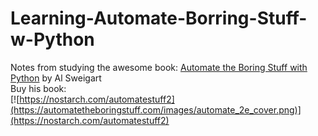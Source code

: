 # Learning-Automate-Borring-Stuff-w-Python
Notes from studying the awesome book: [Automate the Boring Stuff with Python](https://automatetheboringstuff.com/) by Al Sweigart  
Buy his book:  
[![https://nostarch.com/automatestuff2](https://automatetheboringstuff.com/images/automate_2e_cover.png)](https://nostarch.com/automatestuff2)

